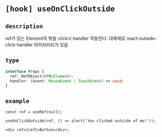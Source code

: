 # `[hook] useOnClickOutside`

## `description`

ref가 있는 Element의 밖을 click시 handler 작동한다.
대체제로 react-outside-click-handler 라이브러리가 있음

## `type`

```ts
interface Props {
  ref: RefObject<HTMLElement>;
  handler: (event: MouseEvent | TouchEvent) => void;
}
```

## `example`

```tsx
const ref = useRef(null);

useOnClickOutside(ref, () => alert('You clicked outside of me!'));

<div ref={ref}>Button</div>;
```
